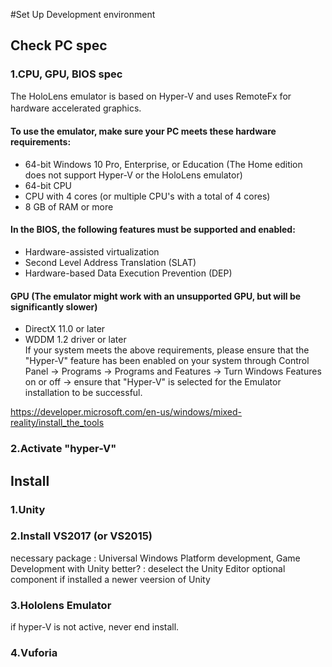 #Set Up Development environment

## Check PC spec
### 1.CPU, GPU, BIOS spec
The HoloLens emulator is based on Hyper-V and uses RemoteFx for hardware accelerated graphics. 　
#### To use the emulator, make sure your PC meets these hardware requirements:  
  * 64-bit Windows 10 Pro, Enterprise, or Education (The Home edition does not support Hyper-V or the HoloLens emulator)  
  * 64-bit CPU  
  * CPU with 4 cores (or multiple CPU's with a total of 4 cores)  
  * 8 GB of RAM or more  
#### In the BIOS, the following features must be supported and enabled:  
  * Hardware-assisted virtualization  
  * Second Level Address Translation (SLAT)  
  * Hardware-based Data Execution Prevention (DEP)  
#### GPU (The emulator might work with an unsupported GPU, but will be significantly slower)  
  * DirectX 11.0 or later  
  * WDDM 1.2 driver or later  
If your system meets the above requirements, please ensure that the "Hyper-V" feature has been enabled on your system through Control Panel -> Programs -> Programs and Features -> Turn Windows Features on or off -> ensure that "Hyper-V" is selected for the Emulator installation to be successful.

https://developer.microsoft.com/en-us/windows/mixed-reality/install_the_tools
### 2.Activate "hyper-V"

## Install
### 1.Unity
### 2.Install VS2017 (or VS2015)
necessary package : Universal Windows Platform development, Game Development with Unity
better? : deselect the Unity Editor optional component if installed a newer veersion of Unity
### 3.Hololens Emulator
if hyper-V is not active, never end install.
### 4.Vuforia
